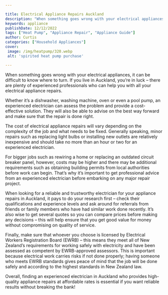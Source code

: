 ```yaml
---

title: Electrical Appliance Repairs Auckland
description: "When something goes wrong with your electrical appliances, it can be difficult to know where to turn. If you live in Auckland, you...learn more about it now"
keywords: appliance
publishDate: 12/12/2022
tags: ["Heat Pump", "Appliance Repair", "Appliance Guide"]
author: Curtis
categories: ["Household Appliances"]
cover: 
 image: /img/heatpump/320.webp
 alt: 'spirited heat pump purchase'

---
```


When something goes wrong with your electrical appliances, it can be difficult to know where to turn. If you live in Auckland, you’re in luck – there are plenty of experienced professionals who can help you with all your electrical appliance repairs.

Whether it’s a dishwasher, washing machine, oven or even a pool pump, an experienced electrician can assess the problem and provide a cost-effective solution. They will also be able to advise on the best way forward and make sure that the repair is done right. 

The cost of electrical appliance repairs will vary depending on the complexity of the job and what needs to be fixed. Generally speaking, minor repairs such as replacing light bulbs or installing new outlets are relatively inexpensive and should take no more than an hour or two for an experienced electrician. 

For bigger jobs such as rewiring a home or replacing an outdated circuit breaker panel, however, costs may be higher and there may be additional requirements such as obtaining building permits from local authorities before work can begin. That’s why it’s important to get professional advice from an experienced electrician before embarking on any major repair project. 

When looking for a reliable and trustworthy electrician for your appliance repairs in Auckland, it pays to do your research first – check their qualifications and experience levels and ask around for referrals from friends or family members who have had similar work done recently. It’s also wise to get several quotes so you can compare prices before making any decisions – this will help ensure that you get good value for money without compromising on quality of service. 

Finally, make sure that whoever you choose is licensed by Electrical Workers Registration Board (EWRB) – this means they meet all of New Zealand’s requirements for working safely with electricity and have been assessed as competent by EWRB-approved assessors. This is important because electrical work carries risks if not done properly; having someone who meets EWRB standards gives peace of mind that the job will be done safely and according to the highest standards in New Zealand law. 

Overall, finding an experienced electrician in Auckland who provides high-quality appliance repairs at affordable rates is essential if you want reliable results without breaking the bank!

